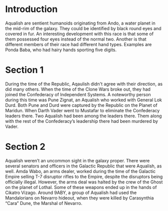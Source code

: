 # Introduction

Aqualish are sentient humanoids originating from Ando, a water planet in the mid-rim of the galaxy.
They could be identified by black round eyes and covered in fur.
An interesting development with this race is that some of them possessed four eyes instead of the normal two.
Another is that different members of their race had different hand types.
Examples are Ponda Baba, who had hairy hands sporting five digits.

# Section 1

During the time of the Republic, Aqaulish didn't agree with their direction, as did many others.
When the time of the Clone Wars broke out, they had joined the Confederacy of Independent Systems.
A noteworthy person during this time was Pune Zignat, an Aqualish who worked with General Lok Durd.
Both Pune and Durd were captured by the Republic on the Planet of Maridun.
When Darth Vader went to Mustafar to eliminate the Confederacy leaders there.
Two Aqualish had been among the leaders there.
Them along with the rest of the Confederacy’s leadership there had been murdered by Vader.

# Section 2

Aqualish weren’t an uncommon sight in the galaxy proper.
There were several senators and officers in the Galactic Republic that were Aqualish, as well.
Amda Wabo, an arms dealer, worked during the time of the Galactic Empire selling T-7 disruptor rifles to the Empire, despite the disruptors being officially illegal.
However, the arms deal was halted by the crew of the Ghost on the planet of Lothal.
Some of these weapons ended up in the hands of Cikatro Vizago.
Around 9ABY, a group of Aqualish had used the Mandalorians on Nevarro hideout, when they were killed by Carasynthia “Cara” Dune, the Marshal of Nevarro.
